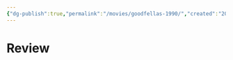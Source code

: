```yaml
---
{"dg-publish":true,"permalink":"/movies/goodfellas-1990/","created":"2023-12-04T11:10:05.594-06:00","updated":"2023-12-04T11:10:18.454-06:00"}
---
```



# Review
